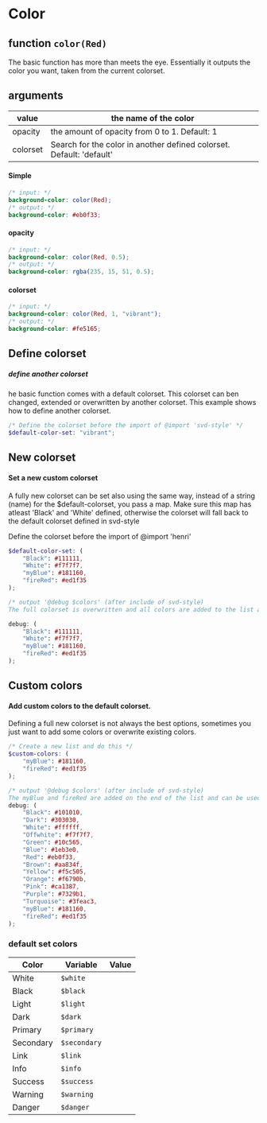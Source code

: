 # Color

## function `color(Red)`

The basic function has more than meets the eye. Essentially it outputs the color you want, taken from the current colorset.

## arguments

| value    | the name of the color                                                |
| -------- | -------------------------------------------------------------------- |
| opacity  | the amount of opacity from 0 to 1. Default: 1                        |
| colorset | Search for the color in another defined colorset. Default: 'default' |

#### Simple

```scss
/* input: */
background-color: color(Red);
/* output: */
background-color: #eb0f33;
```

#### opacity

```scss
/* input: */
background-color: color(Red, 0.5);
/* output: */
background-color: rgba(235, 15, 51, 0.5);
```

#### colorset

```scss
/* input: */
background-color: color(Red, 1, "vibrant");
/* output: */
background-color: #fe5165;
```

## Define colorset

##### define another colorset

he basic function comes with a default colorset. This colorset can ben changed, extended or overwritten by another colorset. This example shows how to define another colorset.

```scss
/* Define the colorset before the import of @import 'svd-style' */
$default-color-set: "vibrant";
```

## New colorset

#### Set a new custom colorset

A fully new colorset can be set also using the same way, instead of a string (name) for the $default-colorset, you pass a map. Make sure this map has atleast 'Black' and 'White' defined, otherwise the colorset will fall back to the default colorset defined in svd-style

Define the colorset before the import of @import 'henri'

```scss
$default-color-set: (
	"Black": #111111,
	"White": #f7f7f7,
	"myBlue": #181160,
	"fireRed": #ed1f35
);

/* output '@debug $colors' (after include of svd-style)
The full colorset is overwritten and all colors are added to the list and can be used in the color() function as color(Black) or color(myBlue); \*/

debug: (
	"Black": #111111,
	"White": #f7f7f7,
	"myBlue": #181160,
	"fireRed": #ed1f35
);
```

## Custom colors

#### Add custom colors to the default colorset.

Defining a full new colorset is not always the best options, sometimes you just want to add some colors or overwrite existing colors.

```scss
/* Create a new list and do this */
$custom-colors: (
	"myBlue": #181160,
	"fireRed": #ed1f35
);

/* output '@debug $colors' (after include of svd-style)
The myBlue and fireRed are added on the end of the list and can be used in the color() function as color(myBlue); */
debug: (
	"Black": #101010,
	"Dark": #303030,
	"White": #ffffff,
	"Offwhite": #f7f7f7,
	"Green": #10c565,
	"Blue": #1eb3e0,
	"Red": #eb0f33,
	"Brown": #aa834f,
	"Yellow": #f5c505,
	"Orange": #f6790b,
	"Pink": #ca1387,
	"Purple": #7329b1,
	"Turquoise": #3feac3,
	"myBlue": #181160,
	"fireRed": #ed1f35
);
```

### default set colors

| Color     | Variable     | Value                         |
| --------- | ------------ | ----------------------------- |
| White     | `$white`     | <Color color="White"></Color> |
| Black     | `$black`     | <Color color="White"></Color> |
| Light     | `$light`     | <Color color="White"></Color> |
| Dark      | `$dark`      | <Color color="White"></Color> |
| Primary   | `$primary`   | <Color color="White"></Color> |
| Secondary | `$secondary` | <Color color="White"></Color> |
| Link      | `$link`      | <Color color="White"></Color> |
| Info      | `$info`      | <Color color="White"></Color> |
| Success   | `$success`   | <Color color="White"></Color> |
| Warning   | `$warning`   | <Color color="White"></Color> |
| Danger    | `$danger`    | <Color color="White"></Color> |
